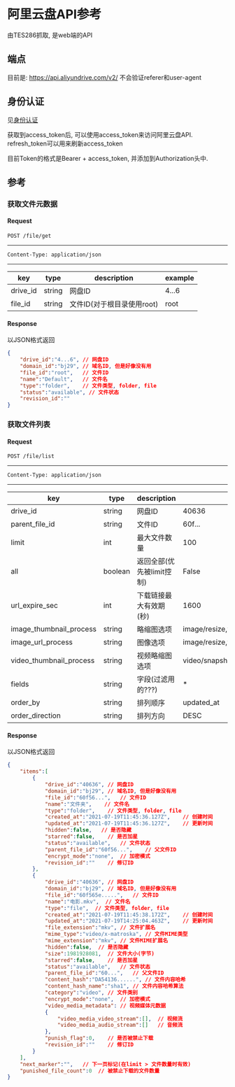 # 阿里云盘API参考
由TES286抓取, 是web端的API

## 端点
目前是: https://api.aliyundrive.com/v2/
不会验证referer和user-agent

## 身份认证
见[身份认证](auth.md)

获取到access_token后, 可以使用access_token来访问阿里云盘API.
refresh_token可以用来刷新access_token

目前Token的格式是Bearer + access_token, 并添加到Authorization头中.

## 参考
### 获取文件元数据
#### Request
`POST /file/get`

------------
`Content-Type: application/json`

------------
|key|type|description|example|
|---|---|---|---|
|drive_id|string|网盘ID|4...6|
|file_id|string|文件ID(对于根目录使用root)|root|

#### Response
以JSON格式返回
```json
{
    "drive_id":"4...6", // 网盘ID
    "domain_id":"bj29", // 域名ID, 但是好像没有用
    "file_id":"root",   // 文件ID
    "name":"Default",   // 文件名
    "type":"folder",    // 文件类型, folder, file
    "status":"available", // 文件状态
    "revision_id":""
}
```

### 获取文件列表
#### Request
`POST /file/list`

------------
`Content-Type: application/json`

------------
|key|type|description|example|
|---|---|---|---|
|drive_id|string|网盘ID|40636
|parent_file_id|string|文件ID|60f...
|limit|int|最大文件数量|100
|all|boolean|返回全部(优先被limit控制)|False
|url_expire_sec|int|下载链接最大有效期(秒)|1600
|image_thumbnail_process|string|略缩图选项|image/resize,w_400/format,jpeg
|image_url_process|string|图像选项|image/resize,w_1920/format,jpeg
|video_thumbnail_process|string|视频略缩图选项|video/snapshot,t_1000,f_jpg,ar_auto,w_300
|fields|string|字段(过滤用的???)|*
|order_by|string|排列顺序|updated_at
|order_direction|string|排列方向|DESC

#### Response
以JSON格式返回
```json
{
    "items":[
        {
            "drive_id":"40636", // 网盘ID
            "domain_id":"bj29", // 域名ID, 但是好像没有用
            "file_id":"60f56...",   // 文件ID
            "name":"文件夹",    // 文件名
            "type":"folder",    // 文件类型, folder, file
            "created_at":"2021-07-19T11:45:36.127Z",    // 创建时间
            "updated_at":"2021-07-19T11:45:36.127Z",    // 更新时间
            "hidden":false,   // 是否隐藏
            "starred":false,    // 是否加星
            "status":"available",   // 文件状态
            "parent_file_id":"60f56...",    // 父文件ID
            "encrypt_mode":"none",  // 加密模式
            "revision_id":""    // 修订ID
        },
        {
            "drive_id":"40636", // 网盘ID
            "domain_id":"bj29", // 域名ID, 但是好像没有用
            "file_id":"60f565e.....",   // 文件ID
            "name":"电影.mkv",  // 文件名
            "type":"file",  // 文件类型, folder, file
            "created_at":"2021-07-19T11:45:38.172Z",    // 创建时间
            "updated_at":"2021-07-19T14:25:04.463Z",    // 更新时间
            "file_extension":"mkv", // 文件扩展名
            "mime_type":"video/x-matroska", // 文件MIME类型
            "mime_extension":"mkv", // 文件MIME扩展名
            "hidden":false,  // 是否隐藏
            "size":1981928081,  // 文件大小(字节)
            "starred":false,    // 是否加星
            "status":"available",   // 文件状态
            "parent_file_id":"60...",   // 父文件ID
            "content_hash":"DA54136......", // 文件内容哈希
            "content_hash_name":"sha1", // 文件内容哈希算法
            "category":"video", // 文件类别
            "encrypt_mode":"none",  // 加密模式
            "video_media_metadata": // 视频媒体元数据
            {
                "video_media_video_stream":[],  // 视频流
                "video_media_audio_stream":[]   // 音频流
            },
            "punish_flag":0,    // 是否被禁止下载
            "revision_id":""    // 修订ID
        }
    ],
    "next_marker":"",   // 下一页标记(在limit > 文件数量时有效)
    "punished_file_count":0  // 被禁止下载的文件数量
}